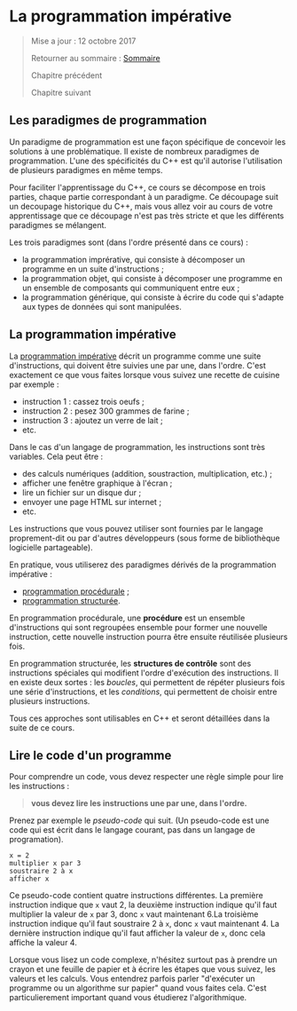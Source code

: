 
# La programmation impérative

> Mise a jour : 12 octobre 2017
>
> Retourner au sommaire : [Sommaire](../index.md)
>
> Chapitre précédent
>
> Chapitre suivant

## Les paradigmes de programmation

Un paradigme de programmation est une façon spécifique de concevoir les solutions à une problématique. Il existe 
de nombreux paradigmes de programmation. L'une des spécificités du C++ est qu'il autorise l'utilisation de 
plusieurs paradigmes en même temps.

Pour faciliter l'apprentissage du C++, ce cours se décompose en trois parties, chaque partie
correspondant à un paradigme. Ce découpage suit un decoupage historique du C++, mais vous allez
voir au cours de votre apprentissage que ce découpage n'est pas très stricte et que les
différents paradigmes se mélangent.

Les trois paradigmes sont (dans l'ordre présenté dans ce cours) :

- la programmation imprérative, qui consiste à décomposer un programme en un suite d'instructions ;
- la programmation objet, qui consiste à décomposer une programme en un ensemble de composants qui communiquent entre eux ;
- la programmation générique, qui consiste à écrire du code qui s'adapte aux types de données qui sont manipulées.

## La programmation impérative

La [programmation impérative](https://fr.wikipedia.org/wiki/Programmation_imp%C3%A9rative) décrit un programme comme 
une suite d'instructions, qui doivent être suivies une par une, dans l'ordre. C'est exactement ce que vous faites lorsque
vous suivez une recette de cuisine par exemple :

- instruction 1 : cassez trois oeufs ;
- instruction 2 : pesez 300 grammes de farine ;
- instruction 3 : ajoutez un verre de lait ;
- etc.

Dans le cas d'un langage de programmation, les instructions sont très variables. Cela peut être :

- des calculs numériques (addition, soustraction, multiplication, etc.) ;
- afficher une fenêtre graphique à l'écran ;
- lire un fichier sur un disque dur ;
- envoyer une page HTML sur internet ;
- etc.

Les instructions que vous pouvez utiliser sont fournies par le langage proprement-dit ou par d'autres
développeurs (sous forme de bibliothèque logicielle partageable).

En pratique, vous utiliserez des paradigmes dérivés de la programmation impérative :

- [programmation procédurale](https://fr.wikipedia.org/wiki/Programmation_proc%C3%A9durale) ;
- [programmation structurée](https://fr.wikipedia.org/wiki/Programmation_structur%C3%A9e).

En programmation procédurale, une **procédure** est un ensemble d'instructions qui sont regroupées ensemble pour 
former une nouvelle instruction, cette nouvelle instruction pourra être ensuite réutilisée plusieurs fois.

En programmation structurée, les **structures de contrôle** sont des instructions spéciales qui modifient l'ordre 
d'exécution des instructions. Il en existe deux sortes : les *boucles*, qui permettent de répéter plusieurs fois
une série d'instructions, et les *conditions*, qui permettent de choisir entre plusieurs instructions.

Tous ces approches sont utilisables en C++ et seront détaillées dans la suite de ce cours.

## Lire le code d'un programme

Pour comprendre un code, vous devez respecter une règle simple pour lire les instructions :

> **vous devez lire les instructions une par une, dans l'ordre.**

Prenez par exemple le *pseudo-code* qui suit. (Un pseudo-code est une code qui est écrit dans le langage courant, pas
dans un langage de programation).

```
x = 2
multiplier x par 3
soustraire 2 à x
afficher x
```

Ce pseudo-code contient quatre instructions différentes. La première instruction indique que `x` vaut 2, la deuxième
instruction indique qu'il faut multiplier la valeur de `x` par 3, donc `x` vaut maintenant 6.La troisième instruction 
indique qu'il faut soustraire 2 à `x`, donc `x` vaut maintenant 4. La dernière instruction indique qu'il faut 
afficher la valeur de `x`, donc cela affiche la valeur 4.

Lorsque vous lisez un code complexe, n'hésitez surtout pas à prendre un crayon et une feuille de papier et à écrire
les étapes que vous suivez, les valeurs et les calculs. Vous entendrez parfois parler "d'exécuter un programme ou
un algorithme sur papier" quand vous faites cela. C'est particulierement important quand vous étudierez l'algorithmique.
